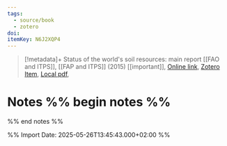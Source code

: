 ```yaml
---
tags:
  - source/book
  - zotero
doi: 
itemKey: N6J2XQP4
---
```

>[!metadata]+
> Status of the world's soil resources: main report
> [[FAO and ITPS]], 
> [[FAP and ITPS]] (2015)
> [[important]], 
> [Online link](), [Zotero Item](zotero://select/library/items/N6J2XQP4), [Local pdf](file://C:/Users/aburg/Documents/references/zotero/storage/55828VWJ/2015_Statusworlds.pdf), 

# Notes %% begin notes %%

%% end notes %%




%% Import Date: 2025-05-26T13:45:43.000+02:00 %%
